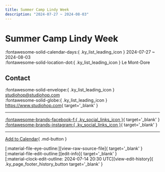 ```yaml
---
title: Summer Camp Lindy Week
description: "2024-07-27 ~ 2024-08-03"
---
```


# Summer Camp Lindy Week 

:fontawesome-solid-calendar-days:{ .ky_list_leading_icon } 2024-07-27 ~ 2024-08-03  
:fontawesome-solid-location-dot:{ .ky_list_leading_icon } Le Mont-Dore  

## Contact

:fontawesome-solid-envelope:{ .ky_list_leading_icon } <studiohop@studiohop.com>  
:fontawesome-solid-globe:{ .ky_list_leading_icon } <https://www.studiohop.com>{ target='_blank' }  

---

 [:fontawesome-brands-facebook-f:{ .ky_social_links_icon }](https://www.facebook.com/studiohop){ target='_blank' } [:fontawesome-brands-instagram:{ .ky_social_links_icon }](https://instagram.com/studio_hop_toulouse){ target='_blank' }

---

[Add to Calendar](https://swing.news/ics/en/2024/fr/summer-camp-lindy-week-2024.ics){ .md-button }

<div class="ky_page_footer" markdown>
<div class="ky_page_footer_trailing" markdown="span">
[:material-file-eye-outline:][view-raw-source-file]{ target='_blank' }
[:material-file-edit-outline:][edit-info]{ target='_blank' }
</div>
<div class="ky_page_footer_leading" markdown="span">
[:material-clock-edit-outline: 2024-07-14 20:30 UTC][view-edit-history]{ .ky_page_footer_history_button target='_blank' }
</div>
</div>

[view-raw-source-file]: https://github.com/swingdance/events/blob/main/2024/fr/summer-camp-lindy-week-2024.json "View Raw Source File"
[edit-info]: https://github.com/swingdance/events/issues/new?assignees=&labels=update+event&projects=&template=03-update_entity.yml&title=%5B2024%2Ffr%5D%20Summer%20Camp%20Lindy%20Week&region=fr&year=2024&id=summer-camp-lindy-week-2024&name=Summer%20Camp%20Lindy%20Week&org_id= "Edit Info"

[view-edit-history]: https://github.com/swingdance/events/commits/main/2024/fr/summer-camp-lindy-week-2024.json "View Edit History"
